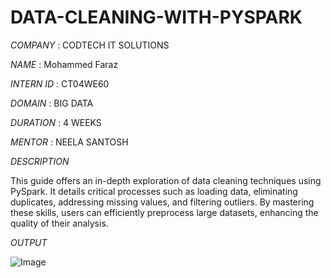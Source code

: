 # DATA-CLEANING-WITH-PYSPARK

*COMPANY* : CODTECH IT SOLUTIONS

*NAME* : Mohammed Faraz

*INTERN  ID* : CT04WE60

*DOMAIN* : BIG DATA

*DURATION* : 4 WEEKS

*MENTOR* : NEELA SANTOSH


*DESCRIPTION*

This guide offers an in-depth exploration of data cleaning techniques using PySpark. It details critical processes such as loading data, eliminating duplicates, addressing missing values, and filtering outliers. By mastering these skills, users can efficiently preprocess large datasets, enhancing the quality of their analysis.

*OUTPUT*

![Image](https://github.com/user-attachments/assets/2ad308b2-bbd7-474f-a548-d12f562e925f)

